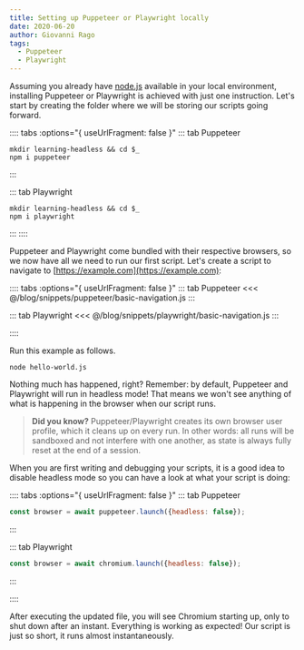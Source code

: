 ```yaml
---
title: Setting up Puppeteer or Playwright locally
date: 2020-06-20
author: Giovanni Rago
tags: 
  - Puppeteer
  - Playwright
---
```


Assuming you already have [node.js](https://nodejs.org/) available in your local environment, installing Puppeteer or Playwright is achieved with just one instruction. Let's start by creating the folder where we will be storing our scripts going forward.

:::: tabs :options="{ useUrlFragment: false }"
::: tab Puppeteer 
```
mkdir learning-headless && cd $_
npm i puppeteer
```
:::

::: tab Playwright
```
mkdir learning-headless && cd $_
npm i playwright
```
:::
::::

Puppeteer and Playwright come bundled with their respective browsers, so we now have all we need to run our first script. Let's create a script to navigate to [https://example.com](https://example.com):

:::: tabs :options="{ useUrlFragment: false }"
::: tab Puppeteer 
<<< @/blog/snippets/puppeteer/basic-navigation.js
:::

::: tab Playwright
<<< @/blog/snippets/playwright/basic-navigation.js
:::

::::

Run this example as follows.
```shell script
node hello-world.js
```

Nothing much has happened, right? Remember: by default, Puppeteer and Playwright will run in headless mode! That means we won't see anything of what is happening in the browser when our script runs.

> **Did you know?** Puppeteer/Playwright creates its own browser user profile, which it cleans up on every run. In other words: all runs will be sandboxed and not interfere with one another, as state is always fully reset at the end of a session.

When you are first writing and debugging your scripts, it is a good idea to disable headless mode so you can have a look at what your script is doing:

:::: tabs :options="{ useUrlFragment: false }"
::: tab Puppeteer 
```javascript
const browser = await puppeteer.launch({headless: false});
```
:::

::: tab Playwright
```javascript
const browser = await chromium.launch({headless: false});
```
:::

::::



After executing the updated file, you will see Chromium starting up, only to shut down after an instant. Everything is working as expected! Our script is just so short, it runs almost instantaneously.